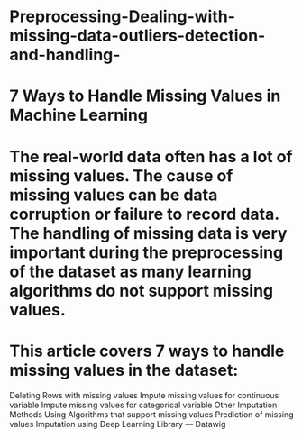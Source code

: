 # Preprocessing-Dealing-with-missing-data-outliers-detection-and-handling-
# 7 Ways to Handle Missing Values in Machine Learning
# The real-world data often has a lot of missing values. The cause of missing values can be data corruption or failure to record data. The handling of missing data is very important during the preprocessing of the dataset as many learning algorithms do not support missing values.
# This article covers 7 ways to handle missing values in the dataset:

Deleting Rows with missing values
Impute missing values for continuous variable
Impute missing values for categorical variable
Other Imputation Methods
Using Algorithms that support missing values
Prediction of missing values
Imputation using Deep Learning Library — Datawig
